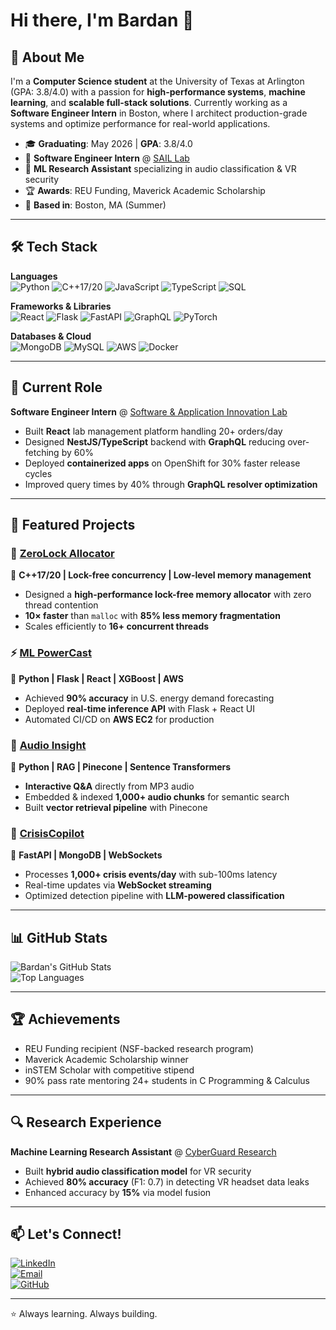# Hi there, I'm Bardan 👋

## 🚀 About Me
I'm a **Computer Science student** at the University of Texas at Arlington (GPA: 3.8/4.0) with a passion for **high-performance systems**, **machine learning**, and **scalable full-stack solutions**. Currently working as a **Software Engineer Intern** in Boston, where I architect production-grade systems and optimize performance for real-world applications.

- 🎓 **Graduating**: May 2026 | **GPA**: 3.8/4.0  
- 💼 **Software Engineer Intern** @ [SAIL Lab](https://github.com/hicsail)  
- 🔬 **ML Research Assistant** specializing in audio classification & VR security  
- 🏆 **Awards**: REU Funding, Maverick Academic Scholarship  
- 📍 **Based in**: Boston, MA (Summer)

---

## 🛠️ Tech Stack

**Languages**  
![Python](https://img.shields.io/badge/Python-3776AB?style=for-the-badge&logo=python&logoColor=white)
![C++17/20](https://img.shields.io/badge/C++17%2F20-00599C?style=for-the-badge&logo=cplusplus&logoColor=white)
![JavaScript](https://img.shields.io/badge/JavaScript-F7DF1E?style=for-the-badge&logo=javascript&logoColor=black)
![TypeScript](https://img.shields.io/badge/TypeScript-007ACC?style=for-the-badge&logo=typescript&logoColor=white)
![SQL](https://img.shields.io/badge/SQL-336791?style=for-the-badge&logo=postgresql&logoColor=white)

**Frameworks & Libraries**  
![React](https://img.shields.io/badge/React-20232A?style=for-the-badge&logo=react&logoColor=61DAFB)
![Flask](https://img.shields.io/badge/Flask-000000?style=for-the-badge&logo=flask&logoColor=white)
![FastAPI](https://img.shields.io/badge/FastAPI-005571?style=for-the-badge&logo=fastapi)
![GraphQL](https://img.shields.io/badge/GraphQL-E10098?style=for-the-badge&logo=graphql&logoColor=white)
![PyTorch](https://img.shields.io/badge/PyTorch-EE4C2C?style=for-the-badge&logo=pytorch&logoColor=white)

**Databases & Cloud**  
![MongoDB](https://img.shields.io/badge/MongoDB-4EA94B?style=for-the-badge&logo=mongodb&logoColor=white)
![MySQL](https://img.shields.io/badge/MySQL-005C84?style=for-the-badge&logo=mysql&logoColor=white)
![AWS](https://img.shields.io/badge/AWS-232F3E?style=for-the-badge&logo=amazon-aws&logoColor=white)
![Docker](https://img.shields.io/badge/Docker-2496ED?style=for-the-badge&logo=docker&logoColor=white)

---

## 💼 Current Role
**Software Engineer Intern** @ [Software & Application Innovation Lab](https://github.com/hicsail)  
- Built **React** lab management platform handling 20+ orders/day  
- Designed **NestJS/TypeScript** backend with **GraphQL** reducing over-fetching by 60%  
- Deployed **containerized apps** on OpenShift for 30% faster release cycles  
- Improved query times by 40% through **GraphQL resolver optimization**  

---

## 🔬 Featured Projects

### 🚀 [ZeroLock Allocator](https://github.com/bardan-dhakal/ZeroLock-Allocator)  
🔹 **C++17/20 | Lock-free concurrency | Low-level memory management**  
- Designed a **high-performance lock-free memory allocator** with zero thread contention  
- **10× faster** than `malloc` with **85% less memory fragmentation**  
- Scales efficiently to **16+ concurrent threads**  

### ⚡ [ML PowerCast](https://github.com/bardan-dhakal/ML-PowerCast)  
🔹 **Python | Flask | React | XGBoost | AWS**  
- Achieved **90% accuracy** in U.S. energy demand forecasting  
- Deployed **real-time inference API** with Flask + React UI  
- Automated CI/CD on **AWS EC2** for production  

### 🎵 [Audio Insight](https://github.com/bardan-dhakal/audio-insight)  
🔹 **Python | RAG | Pinecone | Sentence Transformers**  
- **Interactive Q&A** directly from MP3 audio  
- Embedded & indexed **1,000+ audio chunks** for semantic search  
- Built **vector retrieval pipeline** with Pinecone  

### 🚨 [CrisisCopilot](https://github.com/bardan-dhakal)  
🔹 **FastAPI | MongoDB | WebSockets**  
- Processes **1,000+ crisis events/day** with sub-100ms latency  
- Real-time updates via **WebSocket streaming**  
- Optimized detection pipeline with **LLM-powered classification**  

---

## 📊 GitHub Stats
![Bardan's GitHub Stats](https://github-readme-stats.vercel.app/api?username=bardan-dhakal&show_icons=true&theme=dark&count_private=true)  
![Top Languages](https://github-readme-stats.vercel.app/api/top-langs/?username=bardan-dhakal&layout=compact&theme=dark)

---

## 🏆 Achievements
- REU Funding recipient (NSF-backed research program)  
- Maverick Academic Scholarship winner  
- inSTEM Scholar with competitive stipend  
- 90% pass rate mentoring 24+ students in C Programming & Calculus  

---

## 🔍 Research Experience
**Machine Learning Research Assistant** @ [CyberGuard Research](https://fhshezan.github.io/cgrl.html)  
- Built **hybrid audio classification model** for VR security  
- Achieved **80% accuracy** (F1: 0.7) in detecting VR headset data leaks  
- Enhanced accuracy by **15%** via model fusion  

---

## 📫 Let's Connect!
[![LinkedIn](https://img.shields.io/badge/LinkedIn-0077B5?style=for-the-badge&logo=linkedin&logoColor=white)](https://linkedin.com/in/bardan-dhakal)  
[![Email](https://img.shields.io/badge/Email-D14836?style=for-the-badge&logo=gmail&logoColor=white)](mailto:bardandhakal2@gmail.com)  
[![GitHub](https://img.shields.io/badge/GitHub-100000?style=for-the-badge&logo=github&logoColor=white)](https://github.com/bardan-dhakal)  

---

⭐ Always learning. Always building.
